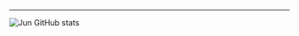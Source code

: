 
_____________________________________________________________________________________________________

![Jun GitHub stats](https://github-readme-stats.vercel.app/api?username=khome7&show_icons=true&theme=white)   

